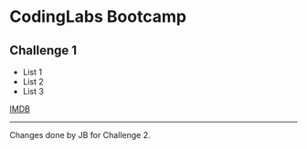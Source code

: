 # CodingLabs Bootcamp

## Challenge 1

* List 1
* List 2
* List 3

[IMDB](https://imdb.com)

***

Changes done by JB for Challenge 2.